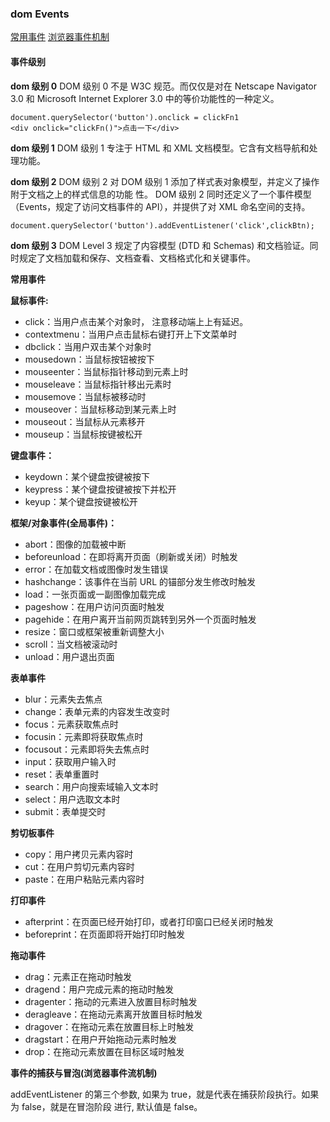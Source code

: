 ### dom Events

[常用事件](#event)
[浏览器事件机制](#eventMechanism)

#### 事件级别

**dom 级别 0**
DOM 级别 0 不是 W3C 规范。⽽仅仅是对在 Netscape Navigator 3.0 和 Microsoft Internet
Explorer 3.0 中的等价功能性的⼀种定义。

```JS
document.querySelector('button').onclick = clickFn1
<div onclick="clickFn()">点击⼀下</div>
```

**dom 级别 1**
DOM 级别 1 专注于 HTML 和 XML ⽂档模型。它含有⽂档导航和处理功能。

**dom 级别 2**
DOM 级别 2 对 DOM 级别 1 添加了样式表对象模型，并定义了操作附于⽂档之上的样式信息的功能
性。 DOM 级别 2 同时还定义了⼀个事件模型（Events，规定了访问⽂档事件的 API），并提供了对
XML 命名空间的⽀持。

```JS
document.querySelector('button').addEventListener('click',clickBtn);
```

**dom 级别 3**
DOM Level 3 规定了内容模型 (DTD 和 Schemas) 和⽂档验证。同时规定了⽂档加载和保存、⽂档查看、⽂档格式化和关键事件。

<b id="event">常用事件</b>

**鼠标事件:**

- click：当⽤户点击某个对象时， 注意移动端上上有延迟。
- contextmenu：当⽤户点击⿏标右键打开上下⽂菜单时
- dbclick：当⽤户双击某个对象时
- mousedown：当⿏标按钮被按下
- mouseenter：当⿏标指针移动到元素上时
- mouseleave：当⿏标指针移出元素时
- mousemove：当⿏标被移动时
- mouseover：当⿏标移动到某元素上时
- mouseout：当⿏标从元素移开
- mouseup：当⿏标按键被松开

**键盘事件：**

- keydown：某个键盘按键被按下
- keypress：某个键盘按键被按下并松开
- keyup：某个键盘按键被松开

**框架/对象事件(全局事件)：**

- abort：图像的加载被中断
- beforeunload：在即将离开⻚⾯（刷新或关闭）时触发
- error：在加载⽂档或图像时发⽣错误
- hashchange：该事件在当前 URL 的锚部分发⽣修改时触发
- load：⼀张⻚⾯或⼀副图像加载完成
- pageshow：在⽤户访问⻚⾯时触发
- pagehide：在⽤户离开当前⽹⻚跳转到另外⼀个⻚⾯时触发
- resize：窗⼝或框架被重新调整⼤⼩
- scroll：当⽂档被滚动时
- unload：⽤户退出⻚⾯

**表单事件**

- blur：元素失去焦点
- change：表单元素的内容发⽣改变时
- focus：元素获取焦点时
- focusin：元素即将获取焦点时
- focusout：元素即将失去焦点时
- input：获取⽤户输⼊时
- reset：表单重置时
- search：⽤户向搜索域输⼊⽂本时
- select：⽤户选取⽂本时
- submit：表单提交时

**剪切板事件**

- copy：⽤户拷⻉元素内容时
- cut：在⽤户剪切元素内容时
- paste：在⽤户粘贴元素内容时

**打印事件**

- afterprint：在⻚⾯已经开始打印，或者打印窗⼝已经关闭时触发
- beforeprint：在⻚⾯即将开始打印时触发

**拖动事件**

- drag：元素正在拖动时触发
- dragend：⽤户完成元素的拖动时触发
- dragenter：拖动的元素进⼊放置⽬标时触发
- deragleave：在拖动元素离开放置⽬标时触发
- dragover：在拖动元素在放置⽬标上时触发
- dragstart：在⽤户开始拖动元素时触发
- drop：在拖动元素放置在⽬标区域时触发

<b id="eventMechanism">事件的捕获与冒泡(浏览器事件流机制)</b>

addEventListener 的第三个参数, 如果为 true，就是代表在捕获阶段执⾏。如果为 false，就是在冒泡阶段
进⾏, 默认值是 false。
